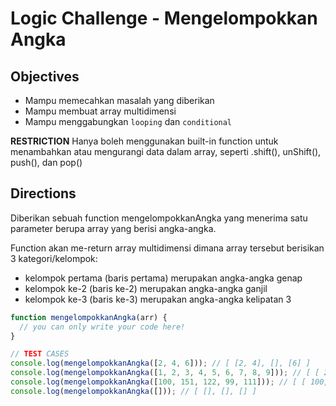 # Logic Challenge - Mengelompokkan Angka

## Objectives
- Mampu memecahkan masalah yang diberikan
- Mampu membuat array multidimensi
- Mampu menggabungkan `looping` dan `conditional`

**RESTRICTION**
Hanya boleh menggunakan built-in function untuk menambahkan atau mengurangi data dalam array, seperti .shift(), unShift(), push(), dan pop()

## Directions

Diberikan sebuah function mengelompokkanAngka yang menerima satu parameter berupa array yang berisi angka-angka.

Function akan me-return array multidimensi dimana array tersebut berisikan 3 kategori/kelompok:
  - kelompok pertama (baris pertama) merupakan angka-angka genap
  - kelompok ke-2 (baris ke-2) merupakan angka-angka ganjil
  - kelompok ke-3 (baris ke-3) merupakan angka-angka kelipatan 3


```JavaScript
function mengelompokkanAngka(arr) {
  // you can only write your code here!
}

// TEST CASES
console.log(mengelompokkanAngka([2, 4, 6])); // [ [2, 4], [], [6] ]
console.log(mengelompokkanAngka([1, 2, 3, 4, 5, 6, 7, 8, 9])); // [ [ 2, 4, 8 ], [ 1, 5, 7 ], [ 3, 6, 9 ] ]
console.log(mengelompokkanAngka([100, 151, 122, 99, 111])); // [ [ 100, 122 ], [ 151 ], [ 99, 111 ] ]
console.log(mengelompokkanAngka([])); // [ [], [], [] ]

```
